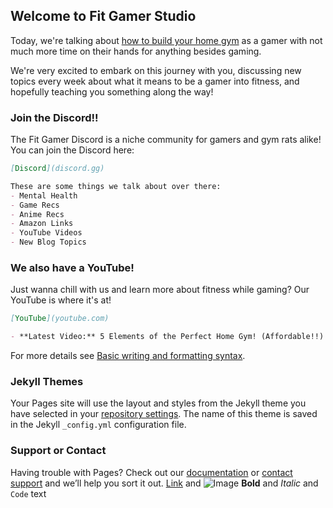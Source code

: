 ## Welcome to Fit Gamer Studio

Today, we're talking about [how to build your home gym](https://github.com/haleytaylor1/Fit-Gamer/edit/gh-pages/index.md) as a gamer with not much more time on their hands for anything besides gaming.

We're very excited to embark on this journey with you, discussing new topics every week about what it means to be a gamer into fitness, and hopefully teaching you something along the way!

### Join the Discord!!

The Fit Gamer Discord is a niche community for gamers and gym rats alike! You can join the Discord here:

```markdown
[Discord](discord.gg)

These are some things we talk about over there:
- Mental Health
- Game Recs
- Anime Recs
- Amazon Links
- YouTube Videos
- New Blog Topics
```
### We also have a YouTube!

Just wanna chill with us and learn more about fitness while gaming? Our YouTube is where it's at!
```markdown
[YouTube](youtube.com)

- **Latest Video:** 5 Elements of the Perfect Home Gym! (Affordable!!)
```
For more details see [Basic writing and formatting syntax](https://docs.github.com/en/github/writing-on-github/getting-started-with-writing-and-formatting-on-github/basic-writing-and-formatting-syntax).

### Jekyll Themes

Your Pages site will use the layout and styles from the Jekyll theme you have selected in your [repository settings](https://github.com/haleytaylor1/Fit-Gamer/settings/pages). The name of this theme is saved in the Jekyll `_config.yml` configuration file.

### Support or Contact

Having trouble with Pages? Check out our [documentation](https://docs.github.com/categories/github-pages-basics/) or [contact support](https://support.github.com/contact) and we’ll help you sort it out.
[Link](url) and ![Image](src)
**Bold** and _Italic_ and `Code` text
